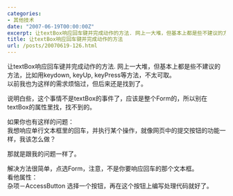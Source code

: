 ```yaml
---
categories:
- 其他技术
date: "2007-06-19T00:00:00Z"
excerpt: 让textBox响应回车键并完成动作的方法. 网上一大堆，但基本上都是些不建议的方法，比如用keydown, keyUp, keyPress等方法，不太可取。
title: 让textBox响应回车键并完成动作的方法
url: /posts/20070619-126.html
---
```

让textBox响应回车键并完成动作的方法. 网上一大堆，但基本上都是些不建议的方法，比如用keydown, keyUp, keyPress等方法，不太可取。  
以前我也为这样的需求烦恼过，但后来还是找到了。

说明白些，这个事情不是textBox的事件了，应该是整个Form的，所以别在textBox的属性里找，找不到的。

如果你也有这样的问题：  
我想响应单行文本框里的回车，并执行某个操作，就像网页中的提交按钮的功能一样，我该怎么做？

那就是跟我的问题一样了。

解决方法很简单，点选Form，注意，不是你要响应回车的那个文本框。  
看他属性：  
杂项－AccessButton 选择一个按钮，再在这个按钮上编写处理代码就好了。